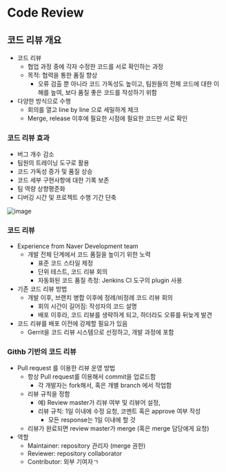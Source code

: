 # Code Review

## 코드 리뷰 개요

- 코드 리뷰
    - 협업 과정 중에 각자 수정한 코드를 서로 확인하는 과정
    - 목적: 협력을 통한 품질 향상
        - 오류 검출 뿐 아니라 코드 가독성도 높이고, 팀원들의 전체 코드에 대한 이해를 높여, 보다 품질 좋은 코드를 작성하기 위함
- 다양한 방식으로 수행
    - 회의를 열고 line by line 으로 세밀하게 체크
    - Merge, release 이후에 필요한 시점에 필요한 코드만 서로 확인

### 코드 리뷰 효과

- 버그 개수 감소
- 팀원의 트레이닝 도구로 활용
- 코드 가독성 증가 및 품질 상승
- 코드 세부 구현사항에 대한 기록 보존
- 팀 역량 상향평준화
- 디버깅 시간 및 프로젝트 수행 기간 단축

![image](https://user-images.githubusercontent.com/59367782/99927333-559bad00-2d88-11eb-89a1-0289511182b9.png)


### 코드 리뷰

- Experience from Naver Development team
    - 개발 전체 단계에서 코드 품질을 높이기 위한 노력
        - 표준 코드 스타일 제정
        - 단위 테스트, 코드 리뷰 회의
        - 자동화된 코드 품질 측정: Jenkins CI 도구의 plugin 사용
- 기존 코드 리뷰 방법
    - 개발 이후, 브랜치 병합 이후에 정례/비정례 코드 리뷰 회의
        - 회의 시간이 길어짐: 작성자의 코드 설명
        - 배포 이후라, 코드 리뷰를 생략하게 되고, 하더라도 오류를 뒤늦게 발견
- 코드 리뷰를 배포 이전에 강제할 필요가 있음
    - Gerrit을 코드 리뷰 시스템으로 선정하고, 개발 과정에 포함

### Githb 기반의 코드 리뷰

- Pull request 를 이용한 리뷰 운영 방법
    - 항상 Pull request를 이용해서 commit을 업로드함
        - 각 개발자는 fork해서, 혹은 개별 branch 에서 작업함
    - 리뷰 규칙을 정함
        - 예) Review master가 리뷰 여부 및 리뷰어 설정,
        - 리뷰 규칙: 1일 이내에 수정 요청, 코멘트 혹은 approve 여부 작성
            - 모든 response는 1일 이내에 할 것
    - 리뷰가 완료되면 review master가 merge (혹은 merge 담당에게 요청)
- 역할
    - Maintainer: repository 관리자 (merge 권한)
    - Reviewer: repository collaborator
    - Contributor: 외부 기여자ㄱ